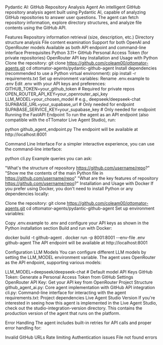 Pydantic AI: GitHub Repository Analysis Agent
An intelligent GitHub repository analysis agent built using Pydantic AI, capable of analyzing GitHub repositories to answer user questions. The agent can fetch repository information, explore directory structures, and analyze file contents using the GitHub API.

Features
Repository information retrieval (size, description, etc.)
Directory structure analysis
File content examination
Support for both OpenAI and OpenRouter models
Available as both API endpoint and command-line interface
Prerequisites
Python 3.11+
GitHub Personal Access Token (for private repositories)
OpenRouter API key
Installation and Usage with Python
Clone the repository:
git clone https://github.com/coleam00/ottomator-agents.git
cd ottomator-agents/pydantic-github-agent
Install dependencies (recommended to use a Python virtual environment):
pip install -r requirements.txt
Set up environment variables:
Rename .env.example to .env
Edit .env with your API keys and preferences:
GITHUB_TOKEN=your_github_token  # Required for private repos
OPEN_ROUTER_API_KEY=your_openrouter_api_key
LLM_MODEL=your_chosen_model  # e.g., deepseek/deepseek-chat
SUPABASE_URL=your_supabase_url  # Only needed for endpoint
SUPABASE_SERVICE_KEY=your_supabase_key  # Only needed for endpoint
Running the FastAPI Endpoint
To run the agent as an API endpoint (also compatible with the oTTomator Live Agent Studio), run:

python github_agent_endpoint.py
The endpoint will be available at http://localhost:8001

Command Line Interface
For a simpler interactive experience, you can use the command-line interface:

python cli.py
Example queries you can ask:

"What's the structure of repository https://github.com/username/repo?"
"Show me the contents of the main Python file in https://github.com/username/repo"
"What are the key features of repository https://github.com/username/repo?"
Installation and Usage with Docker
If you prefer using Docker, you don't need to install Python or any dependencies locally:

Clone the repository:
git clone https://github.com/coleam00/ottomator-agents.git
cd ottomator-agents/pydantic-github-agent
Set up environment variables:

Copy .env.example to .env and configure your API keys as shown in the Python installation section
Build and run with Docker:

docker build -t github-agent .
docker run -p 8001:8001 --env-file .env github-agent
The API endpoint will be available at http://localhost:8001

Configuration
LLM Models
You can configure different LLM models by setting the LLM_MODEL environment variable. The agent uses OpenRouter as the API endpoint, supporting various models:

LLM_MODEL=deepseek/deepseek-chat  # Default model
API Keys
GitHub Token: Generate a Personal Access Token from GitHub Settings
OpenRouter API Key: Get your API key from OpenRouter
Project Structure
github_agent_ai.py: Core agent implementation with GitHub API integration
cli.py: Command-line interface for interacting with the agent
requirements.txt: Project dependencies
Live Agent Studio Version
If you're interested in seeing how this agent is implemented in the Live Agent Studio, check out the studio-integration-version directory. This contains the production version of the agent that runs on the platform.

Error Handling
The agent includes built-in retries for API calls and proper error handling for:

Invalid GitHub URLs
Rate limiting
Authentication issues
File not found errors